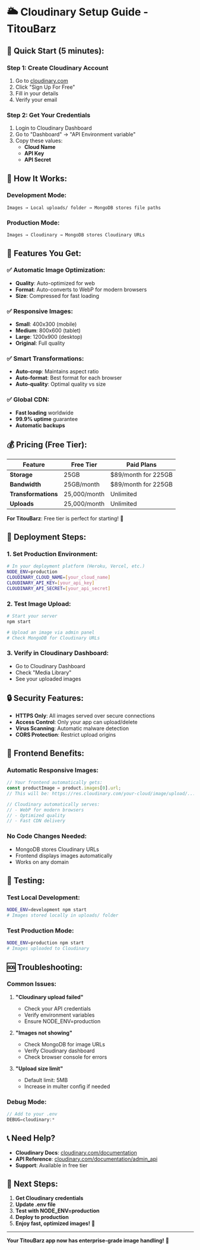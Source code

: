 # 🌥️ Cloudinary Setup Guide - TitouBarz

## 🚀 **Quick Start (5 minutes):**

### **Step 1: Create Cloudinary Account**
1. Go to [cloudinary.com](https://cloudinary.com)
2. Click "Sign Up For Free"
3. Fill in your details
4. Verify your email

### **Step 2: Get Your Credentials**
1. Login to Cloudinary Dashboard
2. Go to "Dashboard" → "API Environment variable"
3. Copy these values:
   - **Cloud Name**
   - **API Key**
   - **API Secret**


## 📸 **How It Works:**

### **Development Mode:**
```
Images → Local uploads/ folder → MongoDB stores file paths
```

### **Production Mode:**
```
Images → Cloudinary → MongoDB stores Cloudinary URLs
```

## 🔧 **Features You Get:**

### **✅ Automatic Image Optimization:**
- **Quality**: Auto-optimized for web
- **Format**: Auto-converts to WebP for modern browsers
- **Size**: Compressed for fast loading

### **✅ Responsive Images:**
- **Small**: 400x300 (mobile)
- **Medium**: 800x600 (tablet)
- **Large**: 1200x900 (desktop)
- **Original**: Full quality

### **✅ Smart Transformations:**
- **Auto-crop**: Maintains aspect ratio
- **Auto-format**: Best format for each browser
- **Auto-quality**: Optimal quality vs size

### **✅ Global CDN:**
- **Fast loading** worldwide
- **99.9% uptime** guarantee
- **Automatic backups**

## 💰 **Pricing (Free Tier):**

| Feature | Free Tier | Paid Plans |
|---------|-----------|------------|
| **Storage** | 25GB | $89/month for 225GB |
| **Bandwidth** | 25GB/month | $89/month for 225GB |
| **Transformations** | 25,000/month | Unlimited |
| **Uploads** | 25,000/month | Unlimited |

**For TitouBarz**: Free tier is perfect for starting! 🎉

## 🚀 **Deployment Steps:**

### **1. Set Production Environment:**
```bash
# In your deployment platform (Heroku, Vercel, etc.)
NODE_ENV=production
CLOUDINARY_CLOUD_NAME=[your_cloud_name]
CLOUDINARY_API_KEY=[your_api_key]
CLOUDINARY_API_SECRET=[your_api_secret]
```

### **2. Test Image Upload:**
```bash
# Start your server
npm start

# Upload an image via admin panel
# Check MongoDB for Cloudinary URLs
```

### **3. Verify in Cloudinary Dashboard:**
- Go to Cloudinary Dashboard
- Check "Media Library"
- See your uploaded images

## 🔒 **Security Features:**

- **HTTPS Only**: All images served over secure connections
- **Access Control**: Only your app can upload/delete
- **Virus Scanning**: Automatic malware detection
- **CORS Protection**: Restrict upload origins

## 📱 **Frontend Benefits:**

### **Automatic Responsive Images:**
```javascript
// Your frontend automatically gets:
const productImage = product.images[0].url;
// This will be: https://res.cloudinary.com/your-cloud/image/upload/...

// Cloudinary automatically serves:
// - WebP for modern browsers
// - Optimized quality
// - Fast CDN delivery
```

### **No Code Changes Needed:**
- MongoDB stores Cloudinary URLs
- Frontend displays images automatically
- Works on any domain

## 🧪 **Testing:**

### **Test Local Development:**
```bash
NODE_ENV=development npm start
# Images stored locally in uploads/ folder
```

### **Test Production Mode:**
```bash
NODE_ENV=production npm start
# Images uploaded to Cloudinary
```

## 🆘 **Troubleshooting:**

### **Common Issues:**

1. **"Cloudinary upload failed"**
   - Check your API credentials
   - Verify environment variables
   - Ensure NODE_ENV=production

2. **"Images not showing"**
   - Check MongoDB for image URLs
   - Verify Cloudinary dashboard
   - Check browser console for errors

3. **"Upload size limit"**
   - Default limit: 5MB
   - Increase in multer config if needed

### **Debug Mode:**
```javascript
// Add to your .env
DEBUG=cloudinary:*
```

## 📞 **Need Help?**

- **Cloudinary Docs**: [cloudinary.com/documentation](https://cloudinary.com/documentation)
- **API Reference**: [cloudinary.com/documentation/admin_api](https://cloudinary.com/documentation/admin_api)
- **Support**: Available in free tier

## 🎯 **Next Steps:**

1. **Get Cloudinary credentials**
2. **Update .env file**
3. **Test with NODE_ENV=production**
4. **Deploy to production**
5. **Enjoy fast, optimized images!** 🚀

---

**Your TitouBarz app now has enterprise-grade image handling!** 🎉

